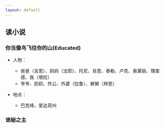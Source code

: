 ```yaml
---
layout: default
---
```


## 读小说

### 你当像鸟飞往你的山(Educated)

- 人物：
	- 爸爸（吉恩）、妈妈（法耶）、托尼、肖恩、泰勒、卢克、奥黛丽、理查德、我（塔拉）
	- 爷爷、奶奶、外公、外婆（拉鲁）、舅舅（林恩）

- 地点：
	- 巴克峰，爱达荷州

### 诡秘之主
